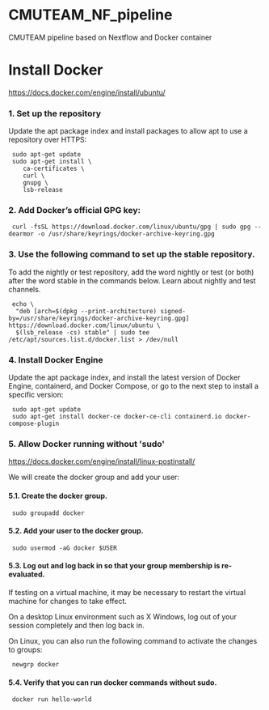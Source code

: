 # CMUTEAM_NF_pipeline
CMUTEAM pipeline based on Nextflow and Docker container

# Install Docker
https://docs.docker.com/engine/install/ubuntu/

### 1. Set up the repository
Update the apt package index and install packages to allow apt to use a repository over HTTPS:
```
 sudo apt-get update
 sudo apt-get install \
    ca-certificates \
    curl \
    gnupg \
    lsb-release
```

### 2. Add Docker’s official GPG key:
```
 curl -fsSL https://download.docker.com/linux/ubuntu/gpg | sudo gpg --dearmor -o /usr/share/keyrings/docker-archive-keyring.gpg
```

### 3. Use the following command to set up the stable repository. 
To add the nightly or test repository, add the word nightly or test (or both) after the word stable in the commands below. Learn about nightly and test channels.
```
 echo \
  "deb [arch=$(dpkg --print-architecture) signed-by=/usr/share/keyrings/docker-archive-keyring.gpg] https://download.docker.com/linux/ubuntu \
  $(lsb_release -cs) stable" | sudo tee /etc/apt/sources.list.d/docker.list > /dev/null
```
  
### 4. Install Docker Engine
Update the apt package index, and install the latest version of Docker Engine, containerd, and Docker Compose, or go to the next step to install a specific version:
```
 sudo apt-get update
 sudo apt-get install docker-ce docker-ce-cli containerd.io docker-compose-plugin
```

### 5. Allow Docker running without 'sudo'
https://docs.docker.com/engine/install/linux-postinstall/

We will create the docker group and add your user:

#### 5.1. Create the docker group.
```
 sudo groupadd docker
```
#### 5.2. Add your user to the docker group.
```
 sudo usermod -aG docker $USER
```
#### 5.3. Log out and log back in so that your group membership is re-evaluated.

If testing on a virtual machine, it may be necessary to restart the virtual machine for changes to take effect.

On a desktop Linux environment such as X Windows, log out of your session completely and then log back in.

On Linux, you can also run the following command to activate the changes to groups:
```
 newgrp docker 
```
#### 5.4. Verify that you can run docker commands without sudo.
```
 docker run hello-world
```

